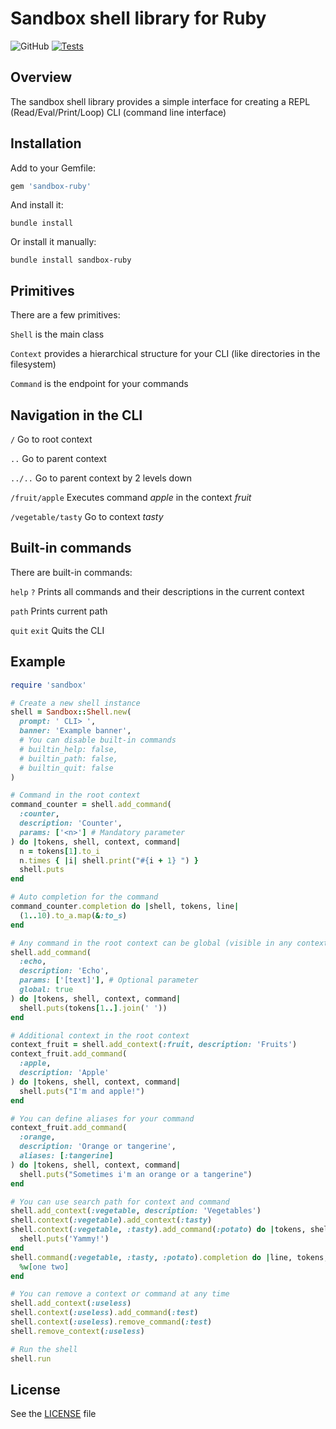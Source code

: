 # Sandbox shell library for Ruby

![GitHub](https://img.shields.io/github/license/animotto/sandbox-ruby)
[![Tests](https://github.com/animotto/sandbox-ruby/actions/workflows/tests.yml/badge.svg)](https://github.com/animotto/sandbox-ruby/actions/workflows/tests.yml)

## Overview

The sandbox shell library provides a simple interface for creating a REPL (Read/Eval/Print/Loop) CLI (command line interface)

## Installation

Add to your Gemfile:

```ruby
gem 'sandbox-ruby'
```

And install it:

```console
bundle install
```

Or install it manually:

```console
bundle install sandbox-ruby
```

## Primitives

There are a few primitives:

`Shell` is the main class

`Context` provides a hierarchical structure for your CLI (like directories in the filesystem)

`Command` is the endpoint for your commands

## Navigation in the CLI

`/` Go to root context

`..` Go to parent context

`../..` Go to parent context by 2 levels down

`/fruit/apple` Executes command *apple* in the context *fruit*

`/vegetable/tasty` Go to context *tasty*

## Built-in commands

There are built-in commands:

`help` `?` Prints all commands and their descriptions in the current context

`path` Prints current path

`quit` `exit` Quits the CLI

## Example

```ruby
require 'sandbox'

# Create a new shell instance
shell = Sandbox::Shell.new(
  prompt: ' CLI> ',
  banner: 'Example banner',
  # You can disable built-in commands
  # builtin_help: false,
  # builtin_path: false,
  # builtin_quit: false
)

# Command in the root context
command_counter = shell.add_command(
  :counter,
  description: 'Counter',
  params: ['<n>'] # Mandatory parameter
) do |tokens, shell, context, command|
  n = tokens[1].to_i
  n.times { |i| shell.print("#{i + 1} ") }
  shell.puts
end

# Auto completion for the command
command_counter.completion do |shell, tokens, line|
  (1..10).to_a.map(&:to_s)
end

# Any command in the root context can be global (visible in any context)
shell.add_command(
  :echo,
  description: 'Echo',
  params: ['[text]'], # Optional parameter
  global: true
) do |tokens, shell, context, command|
  shell.puts(tokens[1..].join(' '))
end

# Additional context in the root context
context_fruit = shell.add_context(:fruit, description: 'Fruits')
context_fruit.add_command(
  :apple,
  description: 'Apple'
) do |tokens, shell, context, command|
  shell.puts("I'm and apple!")
end

# You can define aliases for your command
context_fruit.add_command(
  :orange,
  description: 'Orange or tangerine',
  aliases: [:tangerine]
) do |tokens, shell, context, command|
  shell.puts("Sometimes i'm an orange or a tangerine")
end

# You can use search path for context and command
shell.add_context(:vegetable, description: 'Vegetables')
shell.context(:vegetable).add_context(:tasty)
shell.context(:vegetable, :tasty).add_command(:potato) do |tokens, shell, context, command|
  shell.puts('Yammy!')
end
shell.command(:vegetable, :tasty, :potato).completion do |line, tokens, shell, context, command|
  %w[one two]
end

# You can remove a context or command at any time
shell.add_context(:useless)
shell.context(:useless).add_command(:test)
shell.context(:useless).remove_command(:test)
shell.remove_context(:useless)

# Run the shell
shell.run
```
## License

See the [LICENSE](LICENSE) file

